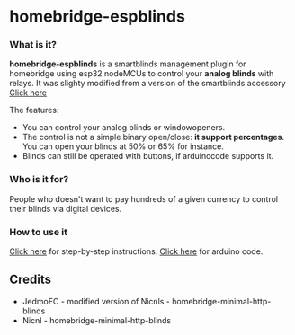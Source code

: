 # homebridge-espblinds

### What is it?

**homebridge-espblinds** is a smartblinds management plugin for homebridge using esp32 nodeMCUs to control your **analog blinds** with relays. It was slighty modified from a version of the smartblinds accessory [Click here](https://github.com/Nicnl/homebridge-minimal-http-blinds)

The features:
- You can control your analog blinds or windowopeners.
- The control is not a simple binary open/close: **it support percentages**. You can open your blinds at 50% or 65% for instance.
- Blinds can still be operated with buttons, if arduinocode supports it.

### Who is it for?

People who doesn't want to pay hundreds of a given currency to control their blinds via digital devices.

### How to use it

[Click here](EXAMPLE.MD) for step-by-step instructions.
[Click here](Arduino/espblinds.ino) for arduino code.

## Credits
* JedmoEC - modified version of Nicnls - homebridge-minimal-http-blinds
* Nicnl - homebridge-minimal-http-blinds
